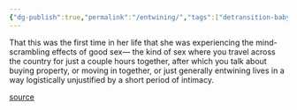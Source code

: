 ```yaml
---
{"dg-publish":true,"permalink":"/entwining/","tags":["detransition-baby"],"created":"","updated":""}
---
```


That this was the first time in her life that she was experiencing the mind-scrambling effects of good sex— the kind of sex where you travel across the country for just a couple hours together, after which you talk about buying property, or moving in together, or just generally entwining lives in a way logistically unjustified by a short period of intimacy.

[source](https://www.goodreads.com/book/show/48890225-detransition-baby)
